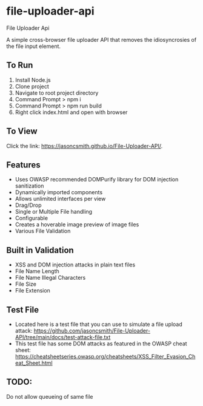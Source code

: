 # file-uploader-api
File Uploader Api

A simple cross-browser file uploader API that removes the idiosyncrosies of the file input element. 

## To Run
1. Install Node.js
2. Clone project
3. Navigate to root project directory
4. Command Prompt > npm i
5. Command Prompt > npm run build
6. Right click index.html and open with browser

## To View
Click the link: https://jasoncsmith.github.io/File-Uploader-API/.

## Features
- Uses OWASP recommended DOMPurify library for DOM injection sanitization
- Dynamically imported components
- Allows unlimited interfaces per view
- Drag/Drop
- Single or Multiple File handling
- Configurable
- Creates a hoverable image preview of image files
- Various File Validation

## Built in Validation
- XSS and DOM injection attacks in plain text files
- File Name Length
- File Name Illegal Characters
- File Size
- File Extension

## Test File
- Located here is a test file that you can use to simulate a file upload attack: https://github.com/jasoncsmith/File-Uploader-API/tree/main/docs/test-attack-file.txt
- This test file has some DOM attacks as featured in the OWASP cheat sheet: https://cheatsheetseries.owasp.org/cheatsheets/XSS_Filter_Evasion_Cheat_Sheet.html

## TODO:
Do not allow queueing of same file
